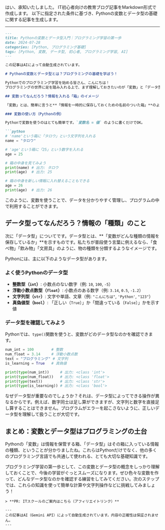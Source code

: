 はい、承知いたしました。
IT初心者向けの教育ブログ記事をMarkdown形式で作成します。
以下に指定された条件に基づき、Pythonの変数とデータ型の基礎に関する記事を生成します。

---
```markdown
---
title: Pythonの変数とデータ型入門｜プログラミング学習の第一歩
date: 2024-07-28
categories: [Python, プログラミング基礎]
tags: [Python, 変数, データ型, 初心者, プログラミング学習, AI]
---

この記事はAIによって自動生成されています。

# Pythonの変数とデータ型とは？プログラミングの基礎を学ぼう！

Pythonでのプログラミング学習を始める皆さん、こんにちは！
プログラミングの世界に足を踏み入れる上で、まず理解しておきたいのが「変数」と「データ型」です。これらは、プログラムが情報を記憶し、処理するために不可欠な概念。難しそうに聞こえるかもしれませんが、実はとってもシンプルなんです。この記事では、初心者の方にも分かりやすいように、Pythonの変数とデータ型について解説していきます。

## 変数ってなんだろう？情報を入れる「箱」のイメージ

「変数」とは、簡単に言うと**「情報を一時的に保存しておくための名前のついた箱」**のようなものです。この箱には、数字や文字など、さまざまな情報を入れることができます。そして、必要に応じて箱の中身を取り出したり、新しい情報に入れ替えたりできます。

### 変数の使い方（Pythonの例）

Pythonで変数を使うのはとても簡単です。`変数名 = 値` のように書くだけでOK。

```python
# 'name'という箱に「タロウ」という文字列を入れる
name = "タロウ"

# 'age'という箱に「25」という数字を入れる
age = 25

# 箱の中身を見てみよう
print(name) # 出力: タロウ
print(age)  # 出力: 25

# 箱の中身を新しい情報に入れ替えることもできる
age = 26
print(age)  # 出力: 26
```

このように、変数を使うことで、データを分かりやすく管理し、プログラムの中で利用することができます。

## データ型ってなんだろう？情報の「種類」のこと

次に「データ型」についてです。データ型とは、**「変数がどんな種類の情報を保存しているか」**を示すものです。私たちが普段使う言葉に例えるなら、「食べ物」「飲み物」「文房具」のように、物の種類を分類するようなイメージです。

Pythonには、主に以下のようなデータ型があります。

### よく使うPythonのデータ型

*   **整数型（`int`）**: 小数点のない数字（例: `10`, `100`, `-5`）
*   **浮動小数点数型（`float`）**: 小数点のある数字（例: `3.14`, `0.5`, `-1.2`）
*   **文字列型（`str`）**: 文字や単語、文章（例: `"こんにちは"`, `'Python'`, `"123"`）
*   **真偽値型（`bool`）**: 「正しい（`True`）」か「間違っている（`False`）」かを示す値

### データ型を確認してみよう

Pythonでは、`type()`関数を使うと、変数がどのデータ型なのかを確認できます。

```python
num_int = 100        # 整数
num_float = 3.14     # 浮動小数点数
text = "プログラミング" # 文字列
is_learning = True   # 真偽値

print(type(num_int))     # 出力: <class 'int'>
print(type(num_float))   # 出力: <class 'float'>
print(type(text))        # 出力: <class 'str'>
print(type(is_learning)) # 出力: <class 'bool'>
```

なぜデータ型が重要なのでしょうか？それは、データ型によってできる操作が異なるからです。例えば、数字同士は足し算ができますが、文字列と数字を直接足し算することはできません。プログラムがエラーを起こさないように、正しいデータ型を理解して扱うことが大切です。

## まとめ：変数とデータ型はプログラミングの土台

Pythonの「変数」は情報を保管する箱、「データ型」はその箱に入っている情報の種類、ということが分かりましたね。これらはPythonだけでなく、他の多くのプログラミング言語でも共通して使われる、とても大切な基礎知識です。

プログラミング学習の第一歩として、この変数とデータ型の概念をしっかり理解しておくことで、今後の学習がぐっとスムーズになります。ぜひ色々な変数を作って、どんなデータ型なのかを確認する練習をしてみてください。次のステップでは、これらの知識を使って簡単な計算や文字列操作などに挑戦してみましょう！
```
> **PR: ITスクールのご案内はこちら（アフィリエイトリンク）**

---
この記事はAI（Gemini API）によって自動生成されています。内容の正確性は保証されません。
---
